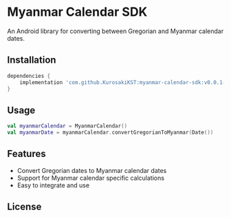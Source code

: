 # Myanmar Calendar SDK

An Android library for converting between Gregorian and Myanmar calendar dates.

## Installation

```gradle
dependencies {
    implementation 'com.github.KurosakiKST:myanmar-calendar-sdk:v0.0.1-alpha'
}
```

## Usage

```kotlin
val myanmarCalendar = MyanmarCalendar()
val myanmarDate = myanmarCalendar.convertGregorianToMyanmar(Date())
```

## Features

- Convert Gregorian dates to Myanmar calendar dates
- Support for Myanmar calendar specific calculations
- Easy to integrate and use

## License